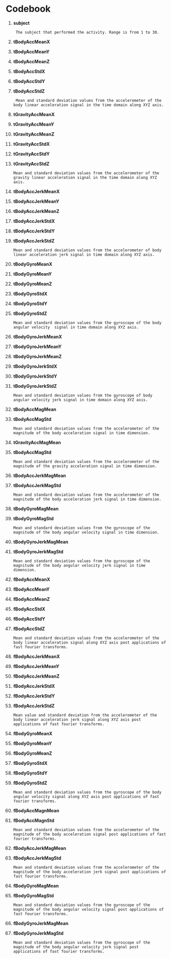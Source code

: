 Codebook
========================================================

1. **subject**  

        The subject that performed the activity. Range is from 1 to 30.  
  
    
2. **tBodyAccMeanX**  
3. **tBodyAccMeanY**  
4. **tBodyAccMeanZ**  
5. **tBodyAccStdX**  
6. **tBodyAccStdY**  
7. **tBodyAccStdZ** 

        Mean and standard deviation values from the accelerometer of the body linear acceleration signal in the time domain along XYZ axis.  

8. **tGravityAccMeanX**  
9. **tGravityAccMeanY**  
10. **tGravityAccMeanZ**  
11. **tGravityAccStdX**  
12. **tGravityAccStdY**  
13. **tGravityAccStdZ**  

        Mean and standard deviation values from the accelerometer of the gravity linear acceleration signal in the time domain along XYZ axis.  

14. **tBodyAccJerkMeanX**  
15. **tBodyAccJerkMeanY**  
16. **tBodyAccJerkMeanZ**  
17. **tBodyAccJerkStdX**    
18. **tBodyAccJerkStdY**    
19. **tBodyAccJerkStdZ**  

        Mean and standard deviation values from the accelerometer of body linear acceleration jerk signal in time domain along XYZ axis.   

20. **tBodyGyroMeanX**  
21. **tBodyGyroMeanY**  
22. **tBodyGyroMeanZ**  
23. **tBodyGyroStdX**  
24. **tBodyGyroStdY**  
25. **tBodyGyroStdZ**  
      
        Mean and standard deviation values from the gyroscope of the body angular velocity  signal in time domain along XYZ axis.  
        
26. **tBodyGyroJerkMeanX**    
27. **tBodyGyroJerkMeanY**    
28. **tBodyGyroJerkMeanZ**    
29. **tBodyGyroJerkStdX**    
30. **tBodyGyroJerkStdY**    
31. **tBodyGyroJerkStdZ**    
      
        Mean and standard deviation values from the gyroscope of body angular velocity jerk signal in time domain along XYZ axis.   

32. **tBodyAccMagMean**    
33. **tBodyAccMagStd**  
        
        Mean and standard deviation values from the accelerometer of the magnitude of the body acceleration signal in time dimension.   

34. **tGravityAccMagMean**  
35. **tBodyAccMagStd**  
        
        Mean and standard deviation values from the accelerometer of the magnitude of the gravity acceleration signal in time dimension.   


36. **tBodyAccJerkMagMean**  
37. **tBodyAccJerkMagStd**  
        
        Mean and standard deviation values from the accelerometer of the magnitude of the body acceleration jerk signal in time dimension.  

38. **tBodyGyroMagMean**  
39. **tBodyGyroMagStd**  
        
        Mean and standard deviation values from the gyroscope of the magnitude of the body angular velocity signal in time dimension.   

40. **tBodyGyroJerkMagMean**  
41. **tBodyGyroJerkMagStd**  
        
        Mean and standard deviation values from the gyroscope of the magnitude of the body angular velocity jerk signal in time dimension.   

42. **fBodyAccMeanX**  
43. **fBodyAccMeanY**  
44. **fBodyAccMeanZ**  
45. **fBodyAccStdX**  
46. **fBodyAccStdY**  
47. **fBodyAccStdZ**  

        Mean and standard deviation values from the accelerometer of the body linear acceleration signal along XYZ axis post applications of fast fourier transforms.  
        
48. **fBodyAccJerkMeanX**  
49. **fBodyAccJerkMeanY**  
50. **fBodyAccJerkMeanZ**  
51. **fBodyAccJerkStdX**  
52. **fBodyAccJerkStdY**  
53. **fBodyAccJerkStdZ**  

        Mean value and standard deviation from the accelerometer of the body linear acceleration jerk signal along XYZ axis post applications of fast fourier transforms.  

54. **fBodyGyroMeanX**  
55. **fBodyGyroMeanY**  
56. **fBodyGyroMeanZ**  
57. **fBodyGyroStdX**  
58. **fBodyGyroStdY**  
59. **fBodyGyroStdZ**  

        Mean and standard deviation values from the gyroscope of the body angular velocity signal along XYZ axis post applications of fast fourier transforms.  

60. **fBodyAccMagnMean**
61. **fBodyAccMagnStd**
        
        Mean and standard deviation values from the accelerometer of the magnitude of the body acceleration signal post applications of fast fourier transforms.

62. **fBodyAccJerkMagMean**   
63. **fBodyAccJerkMagStd**  
  
        Mean and standard deviation values from the accelerometer of the magnitude of the body acceleration jerk signal post applications of fast fourier transforms.  

64. **fBodyGyroMagMean**  
65. **fBodyGyroMagStd**  
  
        Mean and standard deviation values from the gyroscope of the magnitude of the body angular velocity signal post applications of fast fourier transforms.  

66. **fBodyGyroJerkMagMean**  
67. **fBodyGyroJerkMagStd**  

        Mean and standard deviation values from the gyroscope of the magnitude of the body angular velocity jerk signal post applications of fast fourier transforms.  
